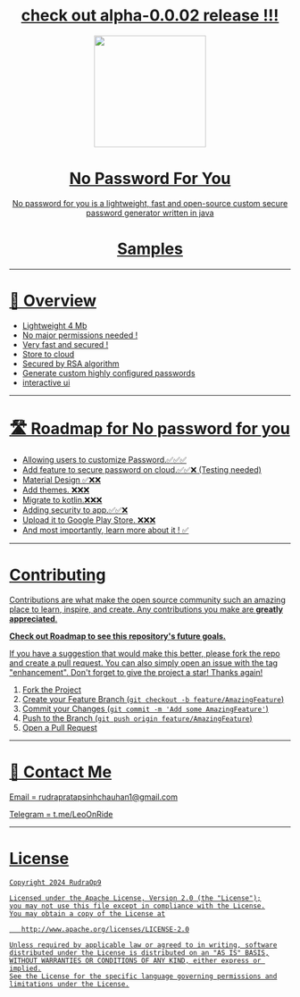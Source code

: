 <h1 align="center"<br /><a href='https://github.com/RudraOp9/no-password-for-you/releases/tag/alpha-0.0.02'> check out alpha-0.0.02 release !!!</h1>
<p align = "center"><kbd> <img src="https://i.ibb.co/3fm3kt1/a694367e-4127-4a0b-82ec-b5ccfa336a7d.png" height = "200"  ></p>
</kbd>
<h1 align="center">No Password For You</h1>
<p align="center">No password for you is a lightweight, fast and open-source custom secure password generator written in java</p>


<h1 align="center"<br /><a href='https://github.com/RudraOp9/no-password-for-you/blob/master/Samples.md'>Samples</h1>

---

<h1>🔐 Overview</h1>


- Lightweight  4 Mb
- No major permissions needed !
- Very fast and secured !
- Store to cloud
- Secured by RSA algorithm
- Generate custom highly configured passwords
- interactive ui

---

<h1>🛣️ Roadmap for No password for you</h1>

- Allowing users to customize Password.✅✅✅
- Add feature to secure password on cloud.✅✅❌ (Testing needed)
- Material Design ✅❌❌
- Add themes. ❌❌❌
- Migrate to kotlin.❌❌❌
- Adding security to app.✅✅❌
- Upload it to Google Play Store. ❌❌❌
- And most importantly, learn more about it ! ✅

---

# Contributing

Contributions are what make the open source community such an amazing place to learn, inspire, and create. Any contributions you make are **greatly appreciated**.

**Check out Roadmap to see this repository's future goals.**

If you have a suggestion that would make this better, please fork the repo and create a pull request. You can also simply open an issue with the tag "enhancement".
Don't forget to give the project a star! Thanks again!

1. Fork the Project
2. Create your Feature Branch (`git checkout -b feature/AmazingFeature`)
3. Commit your Changes (`git commit -m 'Add some AmazingFeature'`)
4. Push to the Branch (`git push origin feature/AmazingFeature`)
5. Open a Pull Request


---

<h1>💬 Contact Me</h1>
<p>Email = rudrapratapsinhchauhan1@gmail.com </p>

<p>Telegram = t.me/LeoOnRide </p>

---

# License


    Copyright 2024 RudraOp9
    
    Licensed under the Apache License, Version 2.0 (the "License");
    you may not use this file except in compliance with the License.
    You may obtain a copy of the License at
    
       http://www.apache.org/licenses/LICENSE-2.0
    
    Unless required by applicable law or agreed to in writing, software
    distributed under the License is distributed on an "AS IS" BASIS,
    WITHOUT WARRANTIES OR CONDITIONS OF ANY KIND, either express or implied.
    See the License for the specific language governing permissions and
    limitations under the License.
